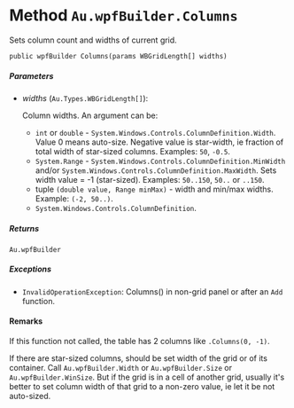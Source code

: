 # Method `Au.wpfBuilder.Columns`

Sets column count and widths of current grid.

```
public wpfBuilder Columns(params WBGridLength[] widths)
```

##### Parameters

- *widths*  (`Au.Types.WBGridLength[]`):

    Column widths. An argument can be:

    - `int` or `double` - `System.Windows.Controls.ColumnDefinition.Width`. Value 0 means auto-size. Negative value is star-width, ie fraction of total width of star-sized columns. Examples: `50`, `-0.5`.
    - `System.Range` - `System.Windows.Controls.ColumnDefinition.MinWidth` and/or `System.Windows.Controls.ColumnDefinition.MaxWidth`. Sets width value = -1 (star-sized). Examples: `50..150`, `50..` or `..150`.
    - tuple `(double value, Range minMax)` - width and min/max widths. Example: `(-2, 50..)`.
    - `System.Windows.Controls.ColumnDefinition`.

##### Returns

`Au.wpfBuilder`

##### Exceptions

- `InvalidOperationException`:
    Columns() in non-grid panel or after an `Add` function.

#### Remarks

If this function not called, the table has 2 columns like `.Columns(0, -1)`.

If there are star-sized columns, should be set width of the grid or of its container. Call `Au.wpfBuilder.Width` or `Au.wpfBuilder.Size` or `Au.wpfBuilder.WinSize`. But if the grid is in a cell of another grid, usually it's better to set column width of that grid to a non-zero value, ie let it be not auto-sized.